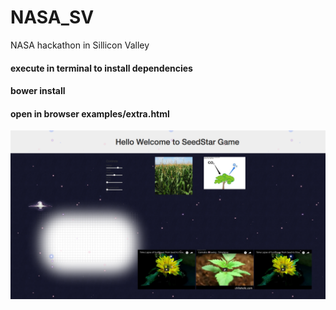 # NASA_SV
NASA hackathon in Sillicon Valley


#### execute in terminal to install dependencies

#### bower install

#### open in browser examples/extra.html


![alt tag](./img/seed_star_interface.png)
